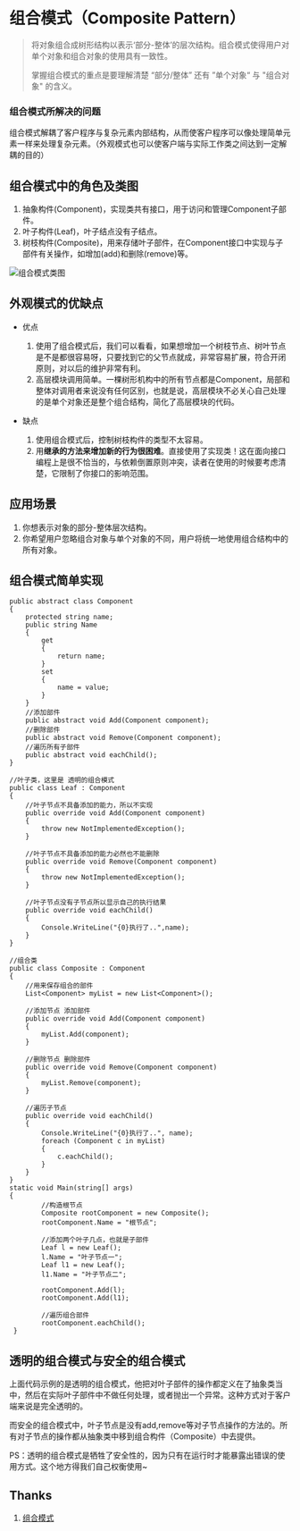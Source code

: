 # 组合模式（Composite Pattern）
>将对象组合成树形结构以表示‘部分-整体’的层次结构。组合模式使得用户对单个对象和组合对象的使用具有一致性。
>
>掌握组合模式的重点是要理解清楚 “部分/整体” 还有 ”单个对象“ 与 "组合对象" 的含义。

### 组合模式所解决的问题
组合模式解耦了客户程序与复杂元素内部结构，从而使客户程序可以像处理简单元素一样来处理复杂元素。（外观模式也可以使客户端与实际工作类之间达到一定解耦的目的）

## 组合模式中的角色及类图
1. 抽象构件(Component)，实现类共有接口，用于访问和管理Component子部件。
1. 叶子构件(Leaf)，叶子结点没有子结点。
2. 树枝构件(Composite)，用来存储叶子部件，在Component接口中实现与子部件有关操作，如增加(add)和删除(remove)等。

![组合模式类图](http://oddqfb3p7.bkt.clouddn.com/composite.jpg) 

## 外观模式的优缺点
* 优点  
	1. 使用了组合模式后，我们可以看看，如果想增加一个树枝节点、树叶节点是不是都很容易呀，只要找到它的父节点就成，非常容易扩展，符合开闭原则，对以后的维护非常有利。
	3. 高层模块调用简单。一棵树形机构中的所有节点都是Component，局部和整体对调用者来说没有任何区别，也就是说，高层模块不必关心自己处理的是单个对象还是整个组合结构，简化了高层模块的代码。

* 缺点  
	1. 使用组合模式后，控制树枝构件的类型不太容易。
	2. 用**继承的方法来增加新的行为很困难**。直接使用了实现类！这在面向接口编程上是很不恰当的，与依赖倒置原则冲突，读者在使用的时候要考虑清楚，它限制了你接口的影响范围。

## 应用场景
1. 你想表示对象的部分-整体层次结构。
2. 你希望用户忽略组合对象与单个对象的不同，用户将统一地使用组合结构中的所有对象。


## 组合模式简单实现
    public abstract class Component
    {
        protected string name;
        public string Name
        {
            get
            {
                return name;
            }
            set
            {
                name = value;
            }
        }
        //添加部件
        public abstract void Add(Component component);
        //删除部件
        public abstract void Remove(Component component);
        //遍历所有子部件
        public abstract void eachChild();
    }

    //叶子类，这里是 透明的组合模式
    public class Leaf : Component
    {
        //叶子节点不具备添加的能力，所以不实现
        public override void Add(Component component)
        {
            throw new NotImplementedException();
        }

        //叶子节点不具备添加的能力必然也不能删除
        public override void Remove(Component component)
        {
            throw new NotImplementedException();
        }

        //叶子节点没有子节点所以显示自己的执行结果
        public override void eachChild()
        {
            Console.WriteLine("{0}执行了..",name);
        }
    }

    //组合类
    public class Composite : Component
    {
        //用来保存组合的部件
        List<Component> myList = new List<Component>();

        //添加节点 添加部件
        public override void Add(Component component)
        {
            myList.Add(component);
        }

        //删除节点 删除部件
        public override void Remove(Component component)
        {
            myList.Remove(component);
        }

        //遍历子节点
        public override void eachChild()
        {
            Console.WriteLine("{0}执行了..", name);
            foreach (Component c in myList)
            {
                c.eachChild();
            }
        }
    }
    static void Main(string[] args)
    {
            //构造根节点
            Composite rootComponent = new Composite();
            rootComponent.Name = "根节点";

            //添加两个叶子几点，也就是子部件
            Leaf l = new Leaf();
            l.Name = "叶子节点一";
            Leaf l1 = new Leaf();
            l1.Name = "叶子节点二";

            rootComponent.Add(l);
            rootComponent.Add(l1);

            //遍历组合部件
            rootComponent.eachChild();
     }

## 透明的组合模式与安全的组合模式
上面代码示例的是透明的组合模式，他把对叶子部件的操作都定义在了抽象类当中，然后在实际叶子部件中不做任何处理，或者抛出一个异常。这种方式对于客户端来说是完全透明的。

而安全的组合模式中，叶子节点是没有add,remove等对子节点操作的方法的。所有对子节点的操作都从抽象类中移到组合构件（Composite）中去提供。

PS：透明的组合模式是牺牲了安全性的，因为只有在运行时才能暴露出错误的使用方式。这个地方得我们自己权衡使用~

## Thanks
1. [组合模式](http://baike.baidu.com/link?url=ULs3swy8KYUGefLxv5lV0NOSmKrWtCrIYXgMUF4hjrbvAK4qINyPsaDtgF3NJzXPgXADF2Tg8o0GnbfvtxhEJq)